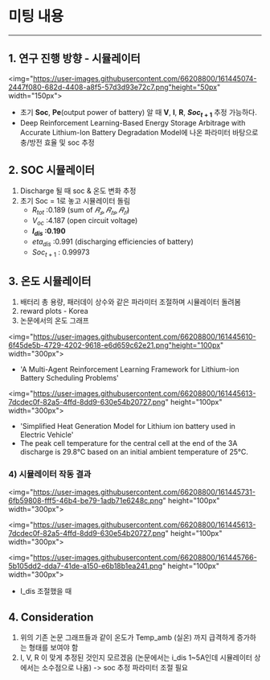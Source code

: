 # 미팅 내용

***


## 1. 연구 진행 방향 - 시뮬레이터

<img="https://user-images.githubusercontent.com/66208800/161445074-2447f080-682d-4408-a8f5-57d3d93e72c7.png"height="50px" width="150px">


   + 초기 **Soc**, **Pe**(output power of battery) 알 때 **V**, **I**, **R**, **$Soc_{t+1}$** 추정 가능하다.
   + Deep Reinforcement Learning-Based Energy Storage Arbitrage with Accurate Lithium-Ion Battery Degradation Model에 나온 파라미터 바탕으로 충/방전 효율 및 soc 추정


## 2.  SOC 시뮬레이터
   1. Discharge 될 때 soc & 온도 변화 추정 
   2. 초기 Soc = 1로 놓고 시뮬레이터 돌림
      + $R_{tot}$ :0.189 (sum of $𝑅_𝑠, 𝑅_{𝑡𝑠}, 𝑅_{𝑡𝑙}$)
      + $V_{oc}$ :4.187 (open circuit voltage)
      + **$I_{dis}$ :0.190** 
      + $eta_{dis}$ :0.991 (discharging efficiencies of battery)
      + $Soc_{t+1}$ : 0.99973


## 3. 온도 시뮬레이터
    
   1) 배터리 총 용량, 패러데이 상수와 같은 파라미터 조절하며 시뮬레이터 돌려봄
   2) reward plots - Korea
   3) 논문에서의 온도 그래프

<img="https://user-images.githubusercontent.com/66208800/161445610-6f45de5b-4729-4202-9618-e6d659c62e21.png"height="100px" width="300px">
   
     
   + 'A Multi-Agent Reinforcement Learning Framework for Lithium-ion Battery Scheduling Problems'
   

<img="https://user-images.githubusercontent.com/66208800/161445613-7dcdec0f-82a5-4ffd-8dd9-630e54b20727.png" height="100px" width="300px">
 
           
   + 'Simplified Heat Generation Model for Lithium ion battery used in Electric Vehicle'    
   + The peak cell temperature for the central cell at the end of the 3A discharge is 29.8°C based on an initial ambient temperature of 25°C. 
    
  


   ### 4) 시뮬레이터 작동 결과

<img="https://user-images.githubusercontent.com/66208800/161445731-6fb59808-fff5-46b4-be79-1adb71e6248c.png" height="100px" width="300px">
   

<img="https://user-images.githubusercontent.com/66208800/161445613-7dcdec0f-82a5-4ffd-8dd9-630e54b20727.png" height="100px" width="300px">
  

<img="https://user-images.githubusercontent.com/66208800/161445766-5b105dd2-dda7-41de-a150-e6b18b1ea241.png" height="100px" width="300px">
   
  
  + I_dis 조절했을 때
   
   ## 4. Consideration 
   1. 위의 기존 논문 그래프들과 같이 온도가 Temp_amb (실온) 까지 급격하게 증가하는 형태를 보여야 함
   2. I, V, R 이 맞게 추정된 것인지 모르겠음 (논문에서는 i_dis 1~5A인데 시뮬레이터 상에서는 소수점으로 나옴) -> soc 추정 파라미터 조절 필요



